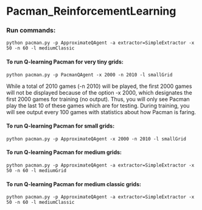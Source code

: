 # Pacman_ReinforcementLearning

### Run commands:
```
python pacman.py -p ApproximateQAgent -a extractor=SimpleExtractor -x 50 -n 60 -l mediumClassic
```

#### To run Q-learning Pacman for very tiny grids:
```
python pacman.py -p PacmanQAgent -x 2000 -n 2010 -l smallGrid
```
While a total of 2010 games (-n 2010) will be played, the first 2000 games will not be displayed because of the option -x 2000, which designates the first 2000 games for training (no output). Thus, you will only see Pacman play the last 10 of these games which are for testing. During training, you will see output every 100 games with statistics about how Pacman is faring.

#### To run Q-learning Pacman for small grids:
```
python pacman.py -p ApproximateQAgent -x 2000 -n 2010 -l smallGrid 
```

#### To run Q-learning Pacman for medium grids:
```
python pacman.py -p ApproximateQAgent -a extractor=SimpleExtractor -x 50 -n 60 -l mediumGrid
```

#### To run Q-learning Pacman for medium classic grids:
```
python pacman.py -p ApproximateQAgent -a extractor=SimpleExtractor -x 50 -n 60 -l mediumClassic
```
